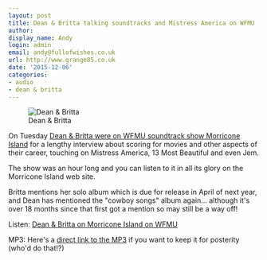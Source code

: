 ```yaml
---
layout: post
title: Dean & Britta talking soundtracks and Mistress America on WFMU
author:
display_name: Andy
login: admin
email: andy@fullofwishes.co.uk
url: http://www.grange85.co.uk
date: '2015-12-06'
categories:
- audio
- dean & britta
---
```

<figure class="caption aligncenter"><img src="https://media.fullofwishes.co.uk/07-dean_and_britta/pictures/dean-and-britta-promo.jpg" alt="Dean & Britta" /><figcaption class="caption-text">Dean & Britta</figcaption></figure>
<p class="lead">On Tuesday <a href="https://wfmu.org/playlists/shows/63881">Dean & Britta were on WFMU soundtrack show Morricone Island</a> for a lengthy interview about scoring for movies and other aspects of their career, touching on Mistress America, 13 Most Beautiful and even Jem.</p>
<p>The show was an hour long and you can listen to it in all its glory on the Morricone Island web site.</p>
<p>Britta mentions her solo album which is due for release in April of next year, and Dean has mentioned the "cowboy songs" album again... although it's over 18 months since that first got a mention so may still be a way off!</p>

<p>Listen: <a href="https://wfmu.org/playlists/shows/63881">Dean & Britta on Morricone Island on WFMU</a></p>
<p>MP3: Here's a <a href="http://mp3archives.wfmu.org/archive/kdb/mp3jump2010.mp3/0:8:19/0/PE/pe151201.mp3">direct link to the MP3</a> if you want to keep it for posterity (who'd do that!?)</p>
